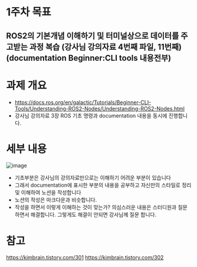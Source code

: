 # 1주차 목표 
## ROS2의 기본개념 이해하기 및 터미널상으로 데이터를 주고받는 과정 복습 (강사님 강의자료 4번째 파일, 11번째) (documentation Beginner:CLI tools 내용전부)

# 과제 개요
- https://docs.ros.org/en/galactic/Tutorials/Beginner-CLI-Tools/Understanding-ROS2-Nodes/Understanding-ROS2-Nodes.html
- 강사님 강의자료 3장 ROS 기초 명령과 documentation 내용을 동시에 진행합니다.

# 세부 내용
![image](https://user-images.githubusercontent.com/110883172/208968483-2e6137aa-51a8-4409-a962-45fad85d18de.png)
- 기초부분은 강사님의 강의자료만으로는 이해하기 어려운 부분이 있습니다
- 그래서 documentation에 표시한 부분의 내용을 공부하고 자신만의 스타일로 정리 및 이해하여 노션을 작성합니다 
- 노션의 작성은 마크다운과 비슷합니다.
- 작성을 하면서 이렇게 이해하는 것이 맞는가? 의심스러운 내용은 스터디원과 질문하면서 해결합니다. 그렇게도 해결이 안되면 강사님께 질문 합니다.
 

# 참고 
https://kimbrain.tistory.com/301
https://kimbrain.tistory.com/302
